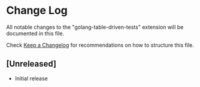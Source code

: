 # Change Log

All notable changes to the "golang-table-driven-tests" extension will be documented in this file.

Check [Keep a Changelog](http://keepachangelog.com/) for recommendations on how to structure this file.

## [Unreleased]

- Initial release